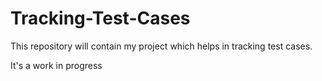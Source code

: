 # Tracking-Test-Cases
This repository will contain my project which helps in tracking test cases.

It's a work in progress